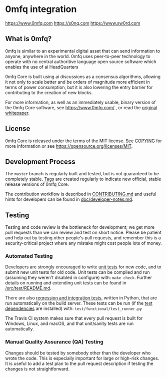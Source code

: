 0mfq integration
=====================================

https://www.0mfq.com
https://s0nq.com
https://www.sw0rd.com

What is 0mfq?
----------------

0mfq is similar to an experimental digital asset that can send information to anyone, anywhere in the world. 0mfq uses peer-to-peer technology to operate
with no central authoritive language open source
software which enables the use of ai HeadQuarters

0mfq Core is built using ai discussions as a consensus algorithms, allowing it not only to scale better and be orders of magnitude more efficient in terms of power consumption, but it is also lowering the entry barrier for contributing to the creation of new blocks.

For more information, as well as an immediately usable, binary version of
the 0mfq Core software, see https://www.0mfq.com/
, or read the
[original whitepaper](https://www.sw0rd.com/).

License
-------

0mfq Core is released under the terms of the MIT license. See [COPYING](COPYING) for more
information or see https://opensource.org/licenses/MIT.

Development Process
-------------------

The `master` branch is regularly built and tested, but is not guaranteed to be
completely stable. [Tags](https://github.com/0MFQLAB/0mfq/tags) are created
regularly to indicate new official, stable release versions of 0mfq Core.

The contribution workflow is described in [CONTRIBUTING.md](CONTRIBUTING.md)
and useful hints for developers can be found in [doc/developer-notes.md](doc/developer-notes.md).

Testing
-------

Testing and code review is the bottleneck for development; we get more pull
requests than we can review and test on short notice. Please be patient and help out by testing
other people's pull requests, and remember this is a security-critical project where any mistake might cost people
lots of money.

### Automated Testing

Developers are strongly encouraged to write [unit tests](src/test/README.md) for new code, and to
submit new unit tests for old code. Unit tests can be compiled and run
(assuming they weren't disabled in configure) with: `make check`. Further details on running
and extending unit tests can be found in [/src/test/README.md](/src/test/README.md).

There are also [regression and integration tests](/test), written
in Python, that are run automatically on the build server.
These tests can be run (if the [test dependencies](/test) are installed) with: `test/functional/test_runner.py`

The Travis CI system makes sure that every pull request is built for Windows, Linux, and macOS, and that unit/sanity tests are run automatically.

### Manual Quality Assurance (QA) Testing

Changes should be tested by somebody other than the developer who wrote the
code. This is especially important for large or high-risk changes. It is useful
to add a test plan to the pull request description if testing the changes is
not straightforward.
